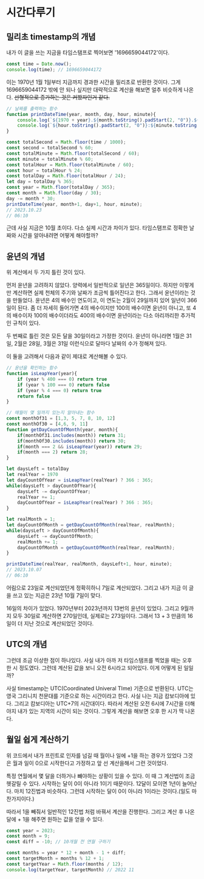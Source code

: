 # 시간다루기

## 밀리초 timestamp의 개념

내가 이 글을 쓰는 지금을 타임스탬프로 찍어보면 '1696659044172'이다.

```javascript
const time = Date.now();
console.log(time); // 1696659044172
```

이는 1970년 1월 1일부터 지금까지 경과한 시간을 밀리초로 반환한 것이다. 그게 1696659044172 밖에 안 되나 싶지만 대략적으로 계산을 해보면 얼추 비슷하게 나온다. ~~선형적으로 증가하는 것은 커봤자인거 같다.~~

```javascript
// 날짜를 출력하는 함수
function printDateTime(year, month, day, hour, minute){
    console.log(`${1970 + year}.${month.toString().padStart(2, "0")}.${day.toString().padStart(2, "0")}`)
    console.log(`${hour.toString().padStart(2, "0")}:${minute.toString().padStart(2, "0")}`)
}
```

```javascript
const totalSecond = Math.floor(time / 1000);
const second = totalSecond % 60;
const totalMinute = Math.floor(totalSecond / 60);
const minute = totalMinute % 60;
const totalHour = Math.floor(totalMinute / 60);
const hour = totalHour % 24;
const totalDay = Math.floor(totalHour / 24);
let day = totalDay % 365;
const year = Math.floor(totalDay / 365);
const month = Math.floor(day / 30);
day -= month * 30;
printDateTime(year, month+1, day+1, hour, minute);
// 2023.10.23
// 06:10
```

근데 사실 지금은 10월 초이다. 다소 실제 시간과 차이가 있다. 타임스탬프로 정확한 날짜와 시간을 알아내려면 어떻게 해야할까?

## 윤년의 개념

위 계산에서 두 가지 틀린 것이 있다.

먼저 윤년을 고려하지 않았다. 양력에서 일반적으로 일년은 365일이다. 하지만 이렇게만 계산하면 실제 천체의 주기와 날짜가 조금씩 틀어진다고 한다. 그래서 윤년이라는 것을 만들었다. 윤년은 4의 배수인 연도이고, 이 연도는 2월이 29일까지 있어 일년이 366일이 된다. 좀 더 자세히 들어가면 4의 배수이지만 100의 배수이면 윤년이 아니고, 또 4의 배수이자 100의 배수이더라도 400의 배수이면 윤년이라는 다소 아리까리한 추가적인 규칙이 있다.

두 번째로 틀린 것은 모든 달을 30일이라고 가정한 것이다. 윤년이 아니라면 1월은 31일, 2월은 28일, 3월은 31일 이런식으로 달마다 날짜의 수가 정해져 있다.

이 둘을 고려해서 다음과 같이 제대로 계산해볼 수 있다.

```javascript
// 윤년을 확인하는 함수
function isLeapYear(year){
    if (year % 400 === 0) return true
    if (year % 100 === 0) return false
    if (year % 4 === 0) return true
    return false
}
```

```javascript
// 매월이 몇 일까지 있는지 알아내는 함수
const monthOf31 = [1,3, 5, 7, 8, 10, 12]
const monthOf30 = [4,6, 9, 11]
function getDayCountOfMonth(year, month){
    if(monthOf31.includes(month)) return 31;
    if(monthOf30.includes(month)) return 30;
    if(month === 2 && isLeapYear(year)) return 29;
    if(month === 2) return 28;
}
```

```javascript
let daysLeft = totalDay
let realYear = 1970
let dayCountOfYear = isLeapYear(realYear) ? 366 : 365;
while(daysLeft > dayCountOfYear){
    daysLeft -= dayCountOfYear;
    realYear += 1;
    dayCountOfYear = isLeapYear(realYear) ? 366 : 365;
}

let realMonth = 1;
let dayCountOfMonth = getDayCountOfMonth(realYear, realMonth);
while(daysLeft > dayCountOfMonth){
    daysLeft -= dayCountOfMonth;
    realMonth += 1;
    dayCountOfMonth = getDayCountOfMonth(realYear, realMonth);
}

printDateTime(realYear, realMonth, daysLeft+1, hour, minute);
// 2023.10.07
// 06:10
```

어림으로 23일로 계산되었던게 정확히하니 7일로 계산되었다. 그리고 내가 지금 이 글을 쓰고 있는 지금은 23년 10월 7일이 맞다.

16일의 차이가 있었다. 1970년부터 2023년까지 13번의 윤년이 있었다. 그리고 9월까지 모두 30일로 계산하면 270일인데, 실제로는 273일이다. 그래서 13 + 3 만큼의 16일이 더 지난 것으로 계산되었던 것이다.

## UTC의 개념

그런데 조금 이상한 점이 하나있다. 사실 내가 아까 저 타임스탬프를 찍었을 때는 오후 한 시 정도였다. 그런데 계산된 값을 보니 오전 6시라고 되어있다. 이게 어떻게 된 일일까?

사실 timestamp는 UTC(Coordinated Univeral TIme) 기준으로 반환된다. UTC는 영국 그리니치 천문대를 기준으로 하는 시간이라고 한다. 사실 나는 지금 캄보디아에 있다. 그리고 캄보디아는 UTC+7의 시간대이다. 따라서 계산된 오전 6시에 7시간을 더해야지 내가 있는 지역의 시간이 되는 것이다. 그렇게 계산을 해보면 오후 한 시가 딱 나온다.

## 월일 쉽게 계산하기

위 코드에서 내가 프린트로 인자를 넘길 때 월이나 일에 +1을 하는 경우가 있었다 그것은 월과 일이 0으로 시작한다고 가정하고 앞 선 계산을해서 그런 것이었다.

특정 연월에서 몇 달을 더하거나 뺴야하는 상황이 있을 수 있다. 이 때 그 계산법이 조금 헷갈릴 수 있다. 시작하는 달이 0이 아니라 1이기 때문이다. 12달이 모이면 1년이 늘어난다. 마치 12진법과 비슷하다. 그런데 시작하는 달이 0이 아니라 1이라는 것이다.(일도 마찬가지이다.)

따라서 1을 빼줘서 일반적인 12진법 처럼 바꿔서 계산을 진행한다. 그리고 계산 후 나온 달에 + 1을 해주면 원하는 값을 얻을 수 있다.

```javascript
const year = 2023;
const month = 9;
const diff = -10; // 10개월 전 연월 구하기

const months = year * 12 + month - 1 + diff;
const targetMonth = months % 12 + 1;
const targetYear = Math.floor(months / 12);
console.log(targetYear, targetMonth) // 2022 11
```
